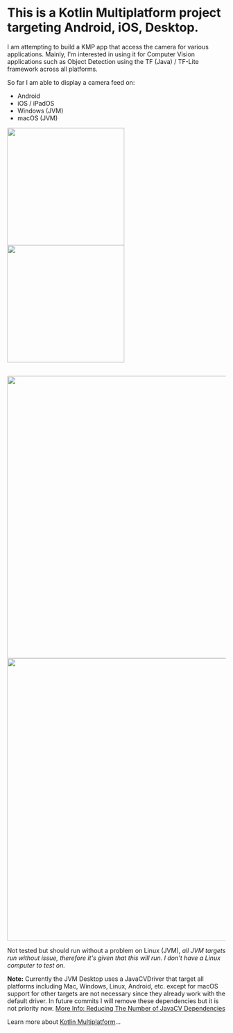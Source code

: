 # **This is a Kotlin Multiplatform project targeting Android, iOS, Desktop.**

I am attempting to build a KMP app that access the camera for various applications.
Mainly, I'm interested in using it for Computer Vision applications such as Object Detection using the TF (Java) / TF-Lite framework across all platforms.

So far I am able to display a camera feed on:

* Android
* iOS / iPadOS
* Windows (JVM)
* macOS (JVM)

<img src="https://github.com/user-attachments/assets/11f80c8f-392f-4ec9-8b89-1b23844c4270" height="270">
<img src="https://github.com/user-attachments/assets/18be026e-ae6f-40ae-9616-0d3a5491bf78" height="270">

&nbsp;
<img src="https://github.com/user-attachments/assets/154d9401-bd44-42f7-b235-d42acd66506f" height="650">
<img src="https://github.com/user-attachments/assets/b0a18a9c-385c-4e8d-aba5-b78c1177fd85" height="650">



Not tested but should run without a problem on Linux (JVM), _all JVM targets run without issue, therefore it's given that this will run. I don't have a Linux computer to test on._


**Note:** Currently the JVM Desktop uses a JavaCVDriver that target all platforms including Mac, Windows, Linux, Android, etc. except for macOS support for other targets are not necessary since they already work with the default driver. In future commits I will remove these dependencies but it is not priority now. [More Info: Reducing The Number of JavaCV Dependencies](https://github.com/bytedeco/javacpp-presets/wiki/Reducing-the-Number-of-Dependencies)

Learn more about [Kotlin Multiplatform](https://www.jetbrains.com/help/kotlin-multiplatform-dev/get-started.html)…
